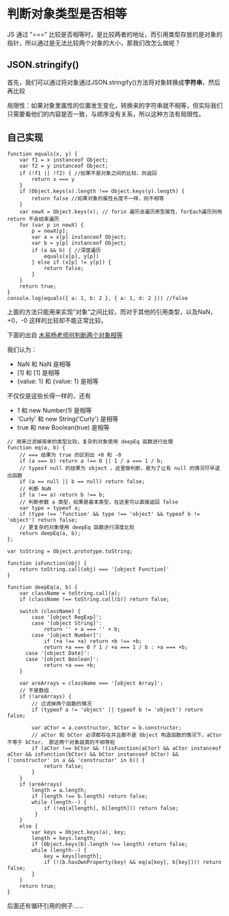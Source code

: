 # 判断对象类型是否相等

JS 通过 "===" 比较是否相等时，是比较两者的地址，而引用类型存放的是对象的指针，所以通过是无法比较两个对象的大小，那我们改怎么做呢？

## JSON.stringify()

首先，我们可以通过将对象通过JSON.stringify()方法将对象转换成**字符串**，然后再比较

局限性：如果对象里属性的位置发生变化，转换来的字符串就不相等，但实际我们只需要看他们的内容是否一致，与顺序没有关系，所以这种方法有局限性。

## 自己实现

```JS
function equals(x, y) {
    var f1 = x instanceof Object;
    var f2 = y instanceof Object;
    if (!f1 || !f2) { //如果不是对象之间的比较，则返回
        return x === y
    }
    if (Object.keys(x).length !== Object.keys(y).length) {
        return false //如果对象的属性长度不一样，则不相等
    }
    var newX = Object.keys(x); // forin 遍历会遍历原型属性，forEach遍历则用 return 不会结束遍历
    for (var p in newX) {
        p = newX[p];
        var a = x[p] instanceof Object;
        var b = y[p] instanceof Object;
        if (a && b) { //深度遍历
            equals(x[p], y[p])
        } else if (x[p] != y[p]) {
            return false;
        }
    }
    return true;
}
console.log(equals({ a: 1, b: 2 }, { a: 1, d: 2 })) //false
```

上面的方法只能用来实现“对象”之间比较，而对于其他的引用类型，以及NaN，+0，-0 这样的比较却不能正常比较。

下面的出自 [木易杨老师何判断两个对象相等](https://github.com/mqyqingfeng/Blog/issues/41)

我们认为：

* NaN 和 NaN 是相等
* [1] 和 [1] 是相等
* {value: 1} 和 {value: 1} 是相等

不仅仅是这些长得一样的，还有

* 1 和 new Number(1) 是相等
* 'Curly' 和 new String('Curly') 是相等
* true 和 new Boolean(true) 是相等

```JS
// 用来过滤掉简单的类型比较，复杂的对象使用 deepEq 函数进行处理
function eq(a, b) {
    // === 结果为 true 的区别出 +0 和 -0
    if (a === b) return a !== 0 || 1 / a === 1 / b;
    // typeof null 的结果为 object ，这里做判断，是为了让有 null 的情况尽早退出函数
    if (a == null || b == null) return false;
    // 判断 NaN
    if (a !== a) return b !== b;
    // 判断参数 a 类型，如果是基本类型，在这里可以直接返回 false
    var type = typeof a;
    if (type !== 'function' && type !== 'object' && typeof b != 'object') return false;
    // 更复杂的对象使用 deepEq 函数进行深度比较
    return deepEq(a, b);
};

var toString = Object.prototype.toString;

function isFunction(obj) {
    return toString.call(obj) === '[object Function]'
}

function deepEq(a, b) {
    var className = toString.call(a);
    if (className !== toString.call(b)) return false;

    switch (className) {
        case '[object RegExp]':
        case '[object String]':
            return '' + a === '' + b;
        case '[object Number]':
            if (+a !== +a) return +b !== +b;
            return +a === 0 ? 1 / +a === 1 / b : +a === +b;
      case '[object Date]':
      case '[object Boolean]':
            return +a === +b;
    }

    var areArrays = className === '[object Array]';
    // 不是数组
    if (!areArrays) {
        // 过滤掉两个函数的情况
        if (typeof a != 'object' || typeof b != 'object') return false;

        var aCtor = a.constructor, bCtor = b.constructor;
        // aCtor 和 bCtor 必须都存在并且都不是 Object 构造函数的情况下，aCtor 不等于 bCtor， 那这两个对象就真的不相等啦
        if (aCtor !== bCtor && !(isFunction(aCtor) && aCtor instanceof aCtor && isFunction(bCtor) && bCtor instanceof bCtor) && ('constructor' in a && 'constructor' in b)) {
            return false;
        }
    }
    if (areArrays)
        length = a.length;
        if (length !== b.length) return false;
        while (length--) {
            if (!eq(a[length], b[length])) return false;
         }
    }
    else {
        var keys = Object.keys(a), key;
        length = keys.length;
        if (Object.keys(b).length !== length) return false;
        while (length--) {
            key = keys[length];
            if (!(b.hasOwnProperty(key) && eq(a[key], b[key]))) return false;
        }
    }
    return true;
}
```

后面还有循环引用的例子……
